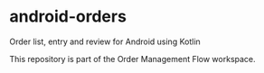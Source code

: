 # android-orders
Order list, entry and review for Android using Kotlin

This repository is part of the Order Management Flow workspace.
